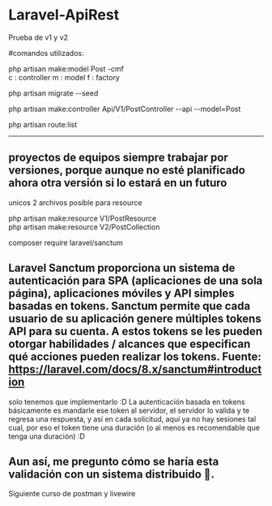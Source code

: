 # Laravel-ApiRest
Prueba de v1 y v2 

#comandos utilizados:

php artisan make:model Post -cmf   
c : controller
m : model
f : factory

php artisan migrate --seed

php artisan make:controller Api/V1/PostController --api --model=Post

php artisan route:list

--------------------------------------------------------------------
proyectos de equipos siempre trabajar por versiones,
porque aunque no esté planificado ahora otra versión si lo estará en un futuro
--------------------------------------------------------------------
unicos 2 archivos posible para resource 

php artisan make:resource V1/PostResource  
php artisan make:resource V2/PostCollection

composer require laravel/sanctum

Laravel Sanctum proporciona un sistema de autenticación para SPA (aplicaciones de una sola página), aplicaciones móviles y API simples basadas en tokens. Sanctum permite que cada usuario de su aplicación genere múltiples tokens API para su cuenta. A estos tokens se les pueden otorgar habilidades / alcances que especifican qué acciones pueden realizar los tokens. Fuente: https://laravel.com/docs/8.x/sanctum#introduction
---------------------------------------

solo tenemos que implementarlo :D La autenticación basada en tokens básicamente es mandarle ese token al servidor, el servidor lo valida y te regresa una respuesta, y así en cada solicitud, aquí ya no hay sesiones tal cual, por eso el token tiene una duración (o al menos es recomendable que tenga una duración) :D

Aun así, me pregunto cómo se haría esta validación con un sistema distribuido 🤔.
-----------------------------------------

Siguiente curso de postman y livewire
